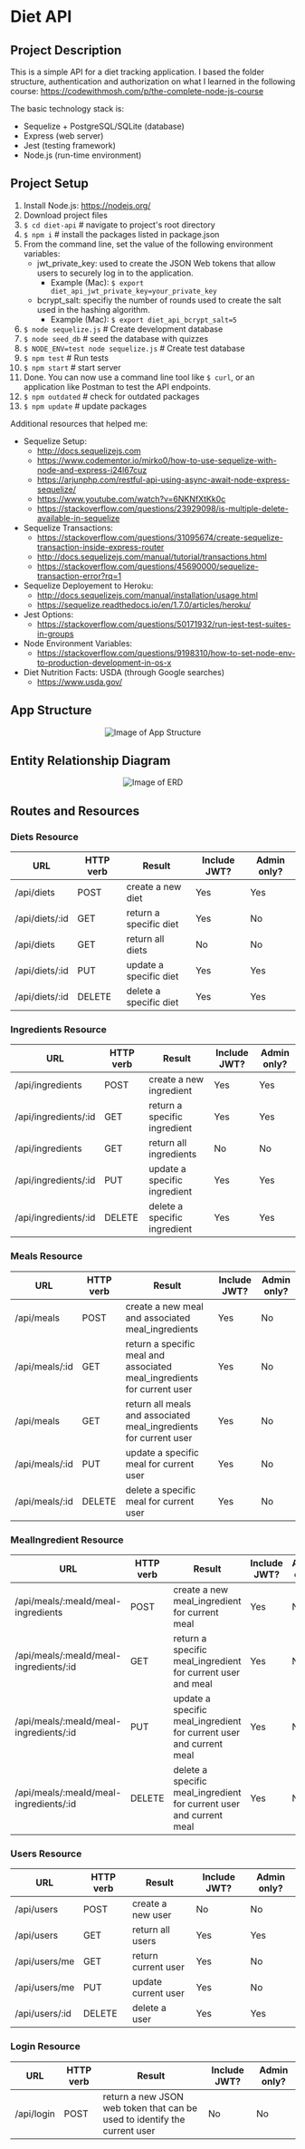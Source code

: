 # Diet API

## Project Description
This is a simple API for a diet tracking application. I based the folder structure, authentication and authorization on what I learned in the following course: https://codewithmosh.com/p/the-complete-node-js-course

The basic technology stack is:
* Sequelize + PostgreSQL/SQLite (database)
* Express (web server)
* Jest (testing framework)
* Node.js (run-time environment)

## Project Setup
1. Install Node.js: https://nodejs.org/
2. Download project files
3. ``` $ cd diet-api ``` # navigate to project's root directory
4. ``` $ npm i ``` # install the packages listed in package.json
5. From the command line, set the value of the following environment variables:
    * jwt_private_key: used to create the JSON Web tokens that allow users to securely log in to the application.
        * Example (Mac): ``` $ export diet_api_jwt_private_key=your_private_key ```
    * bcrypt_salt: specifiy the number of rounds used to create the salt used in the hashing algorithm.
        * Example (Mac): ``` $ export diet_api_bcrypt_salt=5 ```
6. ``` $ node sequelize.js ``` # Create development database
7. ``` $ node seed_db ``` # seed the database with quizzes
8. ``` $ NODE_ENV=test node sequelize.js ``` # Create test database
9. ``` $ npm test ``` # Run tests
10. ``` $ npm start ``` # start server
11. Done. You can now use a command line tool like ``` $ curl ```, or an application like Postman to test the API endpoints.
12. ``` $ npm outdated ``` # check for outdated packages
13. ``` $ npm update ``` # update packages

Additional resources that helped me:
* Sequelize Setup:
  * http://docs.sequelizejs.com
  * https://www.codementor.io/mirko0/how-to-use-sequelize-with-node-and-express-i24l67cuz
  * https://arjunphp.com/restful-api-using-async-await-node-express-sequelize/
  * https://www.youtube.com/watch?v=6NKNfXtKk0c
  * https://stackoverflow.com/questions/23929098/is-multiple-delete-available-in-sequelize
* Sequelize Transactions:
  * https://stackoverflow.com/questions/31095674/create-sequelize-transaction-inside-express-router
  * http://docs.sequelizejs.com/manual/tutorial/transactions.html
  * https://stackoverflow.com/questions/45690000/sequelize-transaction-error?rq=1
* Sequelize Deployement to Heroku:
  * http://docs.sequelizejs.com/manual/installation/usage.html
  * https://sequelize.readthedocs.io/en/1.7.0/articles/heroku/
* Jest Options:
  * https://stackoverflow.com/questions/50171932/run-jest-test-suites-in-groups
* Node Environment Variables:
  * https://stackoverflow.com/questions/9198310/how-to-set-node-env-to-production-development-in-os-x
* Diet Nutrition Facts: USDA (through Google searches)
  * https://www.usda.gov/

## App Structure
<p align="center">
  <img alt="Image of App Structure" src="https://raw.github.com/jtimwill/diet-api/master/images/diet-api-diagram.png" />
</p>

## Entity Relationship Diagram
<p align="center">
  <img alt="Image of ERD" src="https://raw.github.com/jtimwill/diet-api/master/images/node-diet-erd.png"/>
</p>

## Routes and Resources
### Diets Resource
|URL|HTTP verb|Result|Include JWT?|Admin only?|
|---|---|---|---|---|
/api/diets|POST|create a new diet|Yes|Yes|
/api/diets/:id|GET|return a specific diet|Yes|No|
/api/diets|GET|return all diets|No|No|
/api/diets/:id|PUT|update a specific diet|Yes|Yes|
/api/diets/:id|DELETE|delete a specific diet|Yes|Yes|

### Ingredients Resource
|URL|HTTP verb|Result|Include JWT?|Admin only?|
|---|---|---|---|---|
/api/ingredients|POST|create a new ingredient|Yes|Yes|
/api/ingredients/:id|GET|return a specific ingredient|Yes|Yes|
/api/ingredients|GET|return all ingredients|No|No|
/api/ingredients/:id|PUT|update a specific ingredient|Yes|Yes|
/api/ingredients/:id|DELETE|delete a specific ingredient|Yes|Yes|

### Meals Resource
|URL|HTTP verb|Result|Include JWT?|Admin only?|
|---|---|---|---|---|
/api/meals|POST|create a new meal and associated meal_ingredients|Yes|No|
/api/meals/:id|GET|return a specific meal and associated meal_ingredients for current user|Yes|No|
/api/meals|GET|return all meals and associated meal_ingredients for current user|Yes|No|
/api/meals/:id|PUT|update a specific meal for current user|Yes|No|
/api/meals/:id|DELETE|delete a specific meal for current user|Yes|No|

### MealIngredient Resource
|URL|HTTP verb|Result|Include JWT?|Admin only?|
|---|---|---|---|---|
/api/meals/:meaId/meal-ingredients|POST|create a new meal_ingredient for current meal|Yes|No|
/api/meals/:meaId/meal-ingredients/:id|GET|return a specific meal_ingredient for current user and meal|Yes|No|
/api/meals/:meaId/meal-ingredients/:id|PUT|update a specific meal_ingredient for current user and current meal|Yes|No|
/api/meals/:meaId/meal-ingredients/:id|DELETE|delete a specific meal_ingredient for current user and current meal|Yes|No|

### Users Resource
|URL|HTTP verb|Result|Include JWT?|Admin only?|
|---|---|---|---|---|
/api/users|POST|create a new user|No|No|
/api/users|GET|return all users|Yes|Yes|
/api/users/me|GET|return current user|Yes|No|
/api/users/me|PUT|update current user|Yes|No|
/api/users/:id|DELETE|delete a user|Yes|Yes|

### Login Resource
|URL|HTTP verb|Result|Include JWT?|Admin only?|
|---|---|---|---|---|
/api/login|POST|return a new JSON web token that can be used to identify the current user|No|No|
